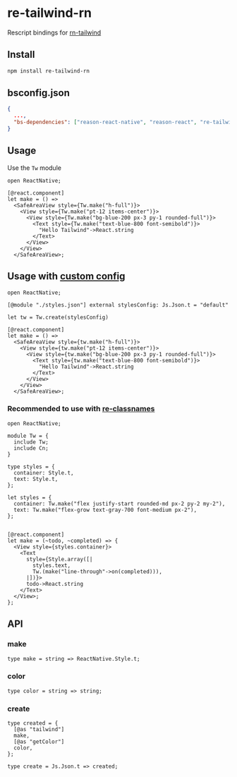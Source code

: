 # re-tailwind-rn

Rescript bindings for [rn-tailwind](https://github.com/vadimdemedes/tailwind-rn)

## Install

```bash
npm install re-tailwind-rn
```

## bsconfig.json

```json
{
  ...,
  "bs-dependencies": ["reason-react-native", "reason-react", "re-tailwind-rn"]
}
```

## Usage

Use the `Tw` module

```reason
open ReactNative;

[@react.component]
let make = () =>
  <SafeAreaView style={Tw.make("h-full")}>
    <View style={Tw.make("pt-12 items-center")}>
      <View style={Tw.make("bg-blue-200 px-3 py-1 rounded-full")}>
        <Text style={Tw.make("text-blue-800 font-semibold")}>
          "Hello Tailwind"->React.string
        </Text>
      </View>
    </View>
  </SafeAreaView>;
```

## Usage with [custom config](https://github.com/vadimdemedes/tailwind-rn#customization)

```reason
open ReactNative;

[@module "./styles.json"] external stylesConfig: Js.Json.t = "default"

let tw = Tw.create(stylesConfig)

[@react.component]
let make = () =>
  <SafeAreaView style={tw.make("h-full")}>
    <View style={tw.make("pt-12 items-center")}>
      <View style={tw.make("bg-blue-200 px-3 py-1 rounded-full")}>
        <Text style={tw.make("text-blue-800 font-semibold")}>
          "Hello Tailwind"->React.string
        </Text>
      </View>
    </View>
  </SafeAreaView>;
```

### Recommended to use with [re-classnames](https://github.com/MinimaHQ/re-classnames)

```reason
open ReactNative;

module Tw = {
  include Tw;
  include Cn;
}

type styles = {
  container: Style.t,
  text: Style.t,
};

let styles = {
  container: Tw.make("flex justify-start rounded-md px-2 py-2 my-2"),
  text: Tw.make("flex-grow text-gray-700 font-medium px-2"),
};


[@react.component]
let make = (~todo, ~completed) => {
  <View style={styles.container}>
    <Text
      style={Style.array([|
        styles.text,
        Tw.(make("line-through"->on(completed))),
      |])}>
      todo->React.string
    </Text>
  </View>;
};
```

## API

### make

```reason
type make = string => ReactNative.Style.t;
```

### color

```reason
type color = string => string;
```

### create

```reason
type created = {
  [@as "tailwind"]
  make,
  [@as "getColor"]
  color,
};

type create = Js.Json.t => created;
```
